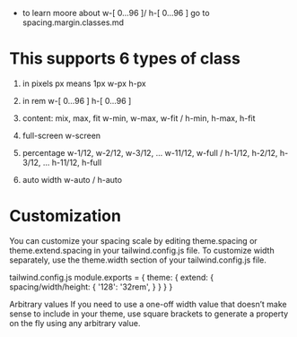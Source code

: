 * to learn moore about w-[ 0...96 ]/ h-[ 0...96 ]  go to spacing.margin.classes.md

<h1> This supports 6 types of class </h1>

1) in pixels 
px means 1px
w-px h-px 

2) in rem
w-[ 0...96 ] h-[ 0...96 ] 

3) content: mix, max, fit
w-min, w-max, w-fit / h-min, h-max, h-fit

4) full-screen
w-screen

5) percentage
w-1/12, w-2/12, w-3/12,  ... w-11/12, w-full / h-1/12, h-2/12, h-3/12,  ... h-11/12, h-full   

6) auto width
w-auto / h-auto

<h1> Customization </h1>

You can customize your spacing scale by editing theme.spacing or theme.extend.spacing in your tailwind.config.js file.
To customize width separately, use the theme.width section of your tailwind.config.js file.

tailwind.config.js
module.exports = {
  theme: {
    extend: {
      spacing/width/height: {
        '128': '32rem',
      }
    }
  }
}

Arbitrary values
If you need to use a one-off width value that doesn’t make sense to include in your theme, use square brackets to generate a property on the fly using any arbitrary value.

<div class="w-[32rem]">
  <!-- ... -->
</div>

